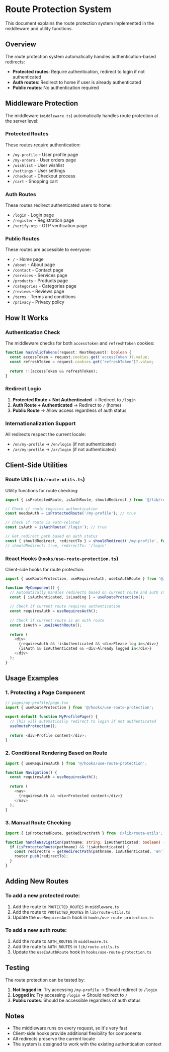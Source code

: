 # Route Protection System

This document explains the route protection system implemented in the middleware and utility functions.

## Overview

The route protection system automatically handles authentication-based redirects:
- **Protected routes**: Require authentication, redirect to login if not authenticated
- **Auth routes**: Redirect to home if user is already authenticated
- **Public routes**: No authentication required

## Middleware Protection

The middleware (`middleware.ts`) automatically handles route protection at the server level:

### Protected Routes
These routes require authentication:
- `/my-profile` - User profile page
- `/my-orders` - User orders page
- `/wishlist` - User wishlist
- `/settings` - User settings
- `/checkout` - Checkout process
- `/cart` - Shopping cart

### Auth Routes
These routes redirect authenticated users to home:
- `/login` - Login page
- `/register` - Registration page
- `/verify-otp` - OTP verification page

### Public Routes
These routes are accessible to everyone:
- `/` - Home page
- `/about` - About page
- `/contact` - Contact page
- `/services` - Services page
- `/products` - Products page
- `/categories` - Categories page
- `/reviews` - Reviews page
- `/terms` - Terms and conditions
- `/privacy` - Privacy policy

## How It Works

### Authentication Check
The middleware checks for both `accessToken` and `refreshToken` cookies:
```typescript
function hasValidTokens(request: NextRequest): boolean {
  const accessToken = request.cookies.get('accessToken')?.value;
  const refreshToken = request.cookies.get('refreshToken')?.value;
  
  return !!(accessToken && refreshToken);
}
```

### Redirect Logic
1. **Protected Route + Not Authenticated** → Redirect to `/login`
2. **Auth Route + Authenticated** → Redirect to `/` (home)
3. **Public Route** → Allow access regardless of auth status

### Internationalization Support
All redirects respect the current locale:
- `/en/my-profile` → `/en/login` (if not authenticated)
- `/ar/my-profile` → `/ar/login` (if not authenticated)

## Client-Side Utilities

### Route Utils (`lib/route-utils.ts`)
Utility functions for route checking:

```typescript
import { isProtectedRoute, isAuthRoute, shouldRedirect } from '@/lib/route-utils';

// Check if route requires authentication
const needsAuth = isProtectedRoute('/my-profile'); // true

// Check if route is auth-related
const isAuth = isAuthRoute('/login'); // true

// Get redirect path based on auth status
const { shouldRedirect, redirectTo } = shouldRedirect('/my-profile', false);
// shouldRedirect: true, redirectTo: '/login'
```

### React Hooks (`hooks/use-route-protection.ts`)
Client-side hooks for route protection:

```typescript
import { useRouteProtection, useRequiresAuth, useIsAuthRoute } from '@/hooks/use-route-protection';

function MyComponent() {
  // Automatically handles redirects based on current route and auth status
  const { isAuthenticated, isLoading } = useRouteProtection();
  
  // Check if current route requires authentication
  const requiresAuth = useRequiresAuth();
  
  // Check if current route is an auth route
  const isAuth = useIsAuthRoute();
  
  return (
    <div>
      {requiresAuth && !isAuthenticated && <div>Please log in</div>}
      {isAuth && isAuthenticated && <div>Already logged in</div>}
    </div>
  );
}
```

## Usage Examples

### 1. Protecting a Page Component
```typescript
// pages/my-profile/page.tsx
import { useRouteProtection } from '@/hooks/use-route-protection';

export default function MyProfilePage() {
  // This will automatically redirect to login if not authenticated
  useRouteProtection();
  
  return <div>Profile content</div>;
}
```

### 2. Conditional Rendering Based on Route
```typescript
import { useRequiresAuth } from '@/hooks/use-route-protection';

function Navigation() {
  const requiresAuth = useRequiresAuth();
  
  return (
    <nav>
      {requiresAuth && <div>Protected content</div>}
    </nav>
  );
}
```

### 3. Manual Route Checking
```typescript
import { isProtectedRoute, getRedirectPath } from '@/lib/route-utils';

function handleNavigation(pathname: string, isAuthenticated: boolean) {
  if (isProtectedRoute(pathname) && !isAuthenticated) {
    const redirectTo = getRedirectPath(pathname, isAuthenticated, 'en');
    router.push(redirectTo);
  }
}
```

## Adding New Routes

### To add a new protected route:
1. Add the route to `PROTECTED_ROUTES` in `middleware.ts`
2. Add the route to `PROTECTED_ROUTES` in `lib/route-utils.ts`
3. Update the `useRequiresAuth` hook in `hooks/use-route-protection.ts`

### To add a new auth route:
1. Add the route to `AUTH_ROUTES` in `middleware.ts`
2. Add the route to `AUTH_ROUTES` in `lib/route-utils.ts`
3. Update the `useIsAuthRoute` hook in `hooks/use-route-protection.ts`

## Testing

The route protection can be tested by:
1. **Not logged in**: Try accessing `/my-profile` → Should redirect to `/login`
2. **Logged in**: Try accessing `/login` → Should redirect to `/`
3. **Public routes**: Should be accessible regardless of auth status

## Notes

- The middleware runs on every request, so it's very fast
- Client-side hooks provide additional flexibility for components
- All redirects preserve the current locale
- The system is designed to work with the existing authentication context
